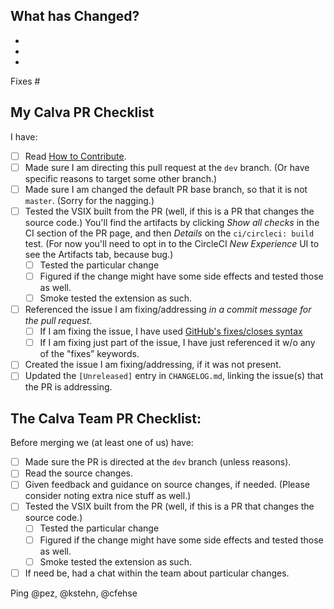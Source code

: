 <!-- ❤️ Thanks for filing a Pull Request on Calva! You are contributing to a better Clojure coding experience. ❤️ -->
<!-- We use checklists in order to not forget about important lessons we and others have learnt along the way. -->

## What has Changed?
<!-- Introduce the change(s) briefly here. Consider explaining why a particular change was implemented the way it was. If you have considered alternative ways to introduce the change, please elaborate a bit on that as well. -->
- 
- 
- 

<!-- Tell us what Github issue(s) your PR is fixing. Consider creating the issue if need be. -->
Fixes #

## My Calva PR Checklist
<!-- Remove the checkboxes that do not apply, as Github reports how many are not ticked. If you want to add checkboxes, please do. -->

I have:

- [ ] Read [How to Contribute](https://github.com/BetterThanTomorrow/calva/wiki/How-to-Contribute#before-sending-pull-requests).
- [ ] Made sure I am directing this pull request at the `dev` branch. (Or have specific reasons to target some other branch.)
- [ ] Made sure I am changed the default PR base branch, so that it is not `master`. (Sorry for the nagging.)
- [ ] Tested the VSIX built from the PR (well, if this is a PR that changes the source code.) You'll find the artifacts by clicking _Show all checks_ in the CI section of the PR page, and then _Details_ on the `ci/circleci: build` test. (For now you'll need to opt in to the CircleCI _New Experience_ UI to see the Artifacts tab, because bug.)
     - [ ] Tested the particular change
     - [ ] Figured if the change might have some side effects and tested those as well.
     - [ ] Smoke tested the extension as such.
- [ ] Referenced the issue I am fixing/addressing _in a commit message for the pull request_.
     - [ ] If I am fixing the issue, I have used [GitHub's fixes/closes syntax](https://help.github.com/en/articles/closing-issues-using-keywords)
     - [ ] If I am fixing just part of the issue, I have just referenced it w/o any of the "fixes” keywords.
- [ ] Created the issue I am fixing/addressing, if it was not present.
- [ ] Updated the `[Unreleased]` entry in `CHANGELOG.md`, linking the issue(s) that the PR is addressing.

## The Calva Team PR Checklist:
<!-- Please read the list, since you'll get a better idea about what to expect by doing so. 😄 -->

Before merging we (at least one of us) have:

- [ ] Made sure the PR is directed at the `dev` branch (unless reasons).
- [ ] Read the source changes.
- [ ] Given feedback and guidance on source changes, if needed. (Please consider noting extra nice stuff as well.)
- [ ] Tested the VSIX built from the PR (well, if this is a PR that changes the source code.)
     - [ ] Tested the particular change
     - [ ] Figured if the change might have some side effects and tested those as well.
     - [ ] Smoke tested the extension as such.
- [ ] If need be, had a chat within the team about particular changes.

Ping @pez, @kstehn, @cfehse

<!-- This is a nice book to read about the power of checklists: https://www.samuelthomasdavies.com/book-summaries/health-fitness/the-checklist-manifesto/ -->